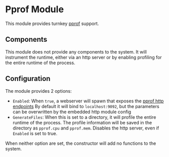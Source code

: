 # Pprof Module

This module provides turnkey [pprof](https://pkg.go.dev/runtime/pprof) support.

## Components
This module does not provide any components to the system.
It will instrument the runtime, either via an http server or by enabling
profiling for the entire runtime of the process.

## Configuration
The module provides 2 options:
* `Enabled`: When `true`, a webserver will spawn that exposes the [pprof http endpoints](https://pkg.go.dev/net/http/pprof)
  By default it will bind to `localhost:9092`, but the parameters can be overwritten by the embedded http module config
* `GenerateFiles`: When this is set to a directory, it will profile the entire runtime of the process.
  The profile information will be saved in the directory as `pprof.cpu` and `pprof.mem`.
  Disables the http server, even if `Enabled` is set to true.

When neither option are set, the constructor will add no functions to the system.
